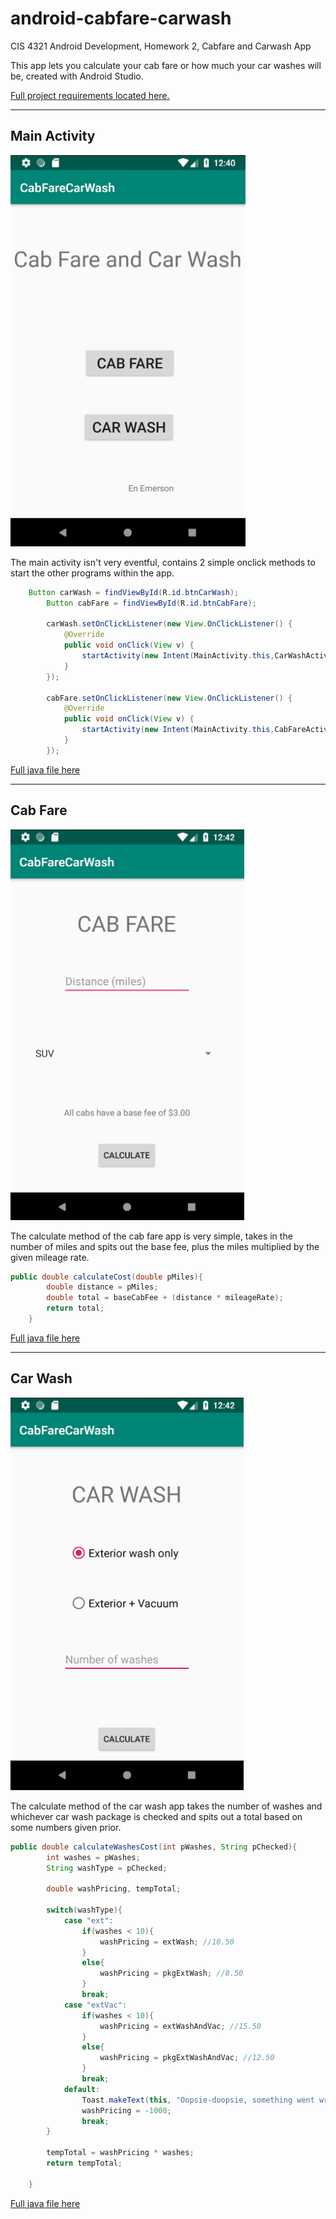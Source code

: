 # android-cabfare-carwash
CIS 4321 Android Development, Homework 2, Cabfare and Carwash App

This app lets you calculate your cab fare or how much your car washes will be, created with Android Studio.

[Full project requirements located here.](https://github.com/EnEmerson/android-cabfare-carwash/blob/master/resources/HW2.docx)

---

## Main Activity

![main-activity](https://github.com/EnEmerson/android-cabfare-carwash/blob/master/resources/pictures/main-activity.png)

The main activity isn't very eventful, contains 2 simple onclick methods to start the other programs within the app.

```java
	Button carWash = findViewById(R.id.btnCarWash);
        Button cabFare = findViewById(R.id.btnCabFare);

        carWash.setOnClickListener(new View.OnClickListener() {
            @Override
            public void onClick(View v) {
                startActivity(new Intent(MainActivity.this,CarWashActivity.class));
            }
        });

        cabFare.setOnClickListener(new View.OnClickListener() {
            @Override
            public void onClick(View v) {
                startActivity(new Intent(MainActivity.this,CabFareActivity.class));
            }
        });

```

[Full java file here](https://github.com/EnEmerson/android-cabfare-carwash/blob/master/resources/java-files/MainActivity.java)

---

## Cab Fare

![cab-fare](https://github.com/EnEmerson/android-cabfare-carwash/blob/master/resources/pictures/cab-fare.png)

The calculate method of the cab fare app is very simple, takes in the number of miles and spits out the base fee, plus the miles multiplied by the given mileage rate.

```java
public double calculateCost(double pMiles){
        double distance = pMiles;
        double total = baseCabFee + (distance * mileageRate);
        return total;
    }

```

[Full java file here](https://github.com/EnEmerson/android-cabfare-carwash/blob/master/resources/java-files/CabFareActivity.java)

---

## Car Wash

![car-wash](https://github.com/EnEmerson/android-cabfare-carwash/blob/master/resources/pictures/car-wash.png)

The calculate method of the car wash app takes the number of washes and whichever car wash package is checked and spits out a total based on some numbers given prior.

```java
public double calculateWashesCost(int pWashes, String pChecked){
        int washes = pWashes;
        String washType = pChecked;

        double washPricing, tempTotal;

        switch(washType){
            case "ext":
                if(washes < 10){
                    washPricing = extWash; //10.50
                }
                else{
                    washPricing = pkgExtWash; //8.50
                }
                break;
            case "extVac":
                if(washes < 10){
                    washPricing = extWashAndVac; //15.50
                }
                else{
                    washPricing = pkgExtWashAndVac; //12.50
                }
                break;
            default:
                Toast.makeText(this, "Oopsie-doopsie, something went wrong.", Toast.LENGTH_LONG).show();
                washPricing = -1000;
                break;
        }

        tempTotal = washPricing * washes;
        return tempTotal;

    }
```

[Full java file here](https://github.com/EnEmerson/android-cabfare-carwash/blob/master/resources/java-files/CarWashActivity.java)